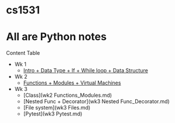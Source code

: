 # cs1531

# All are Python notes

Content Table

* Wk 1
	* [Intro + Data Type + If + While loop + Data Structure](../wk1-Intro_Data-Type_If_While.md)
* Wk 2
	* [Functions + Modules + Virtual Machines](https://github.com/KatrinaaDing/cs1531/wk2-Functions_Modules.md)
* Wk 3
	* [Class](wk2 Functions_Modules.md)
	* [Nested Func + Decorator](wk3 Nested Func_Decorator.md)
	* [File system](wk3 Files.md)
	* [Pytest](wk3 Pytest.md)
